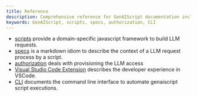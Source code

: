 ```yaml
---
title: Reference
description: Comprehensive reference for GenAIScript documentation including scripts, specs, authorization, VSCode extension, and CLI.
keywords: GenAIScript, scripts, specs, authorization, CLI
---
```


- [scripts](./scripts) provide a domain-specific javascript framework to build LLM requests.
- [specs](./specs) is a markdown idiom to describe the context of a LLM request process by a script.
- [authorization](./token) deals with provisioning the LLM access
- [Visual Studio Code Extension](./vscode) describes the developer experience in VSCode.
- [CLI](./cli) documents the command line interface to automate genaiscript script executions.
